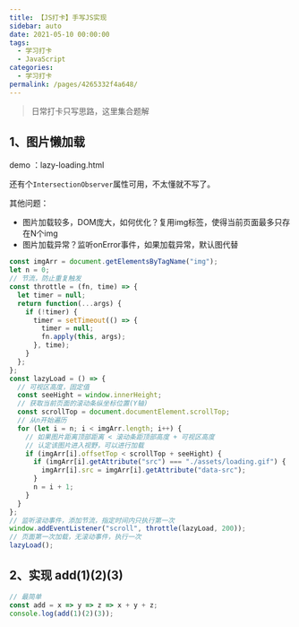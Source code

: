 ```yaml
---
title: 【JS打卡】手写JS实现
sidebar: auto
date: 2021-05-10 00:00:00
tags:
  - 学习打卡
  - JavaScript
categories:
  - 学习打卡
permalink: /pages/4265332f4a648/
---
```


> 日常打卡只写思路，这里集合题解

<!-- more -->

## 1、图片懒加载
demo ：lazy-loading.html

还有个`IntersectionObserver`属性可用，不太懂就不写了。

其他问题：
- 图片加载较多，DOM庞大，如何优化？复用img标签，使得当前页面最多只存在N个img
- 图片加载异常？监听onError事件，如果加载异常，默认图代替

```js
const imgArr = document.getElementsByTagName("img");
let n = 0;
// 节流，防止重复触发
const throttle = (fn, time) => {
  let timer = null;
  return function(...args) {
    if (!timer) {
      timer = setTimeout(() => {
        timer = null;
        fn.apply(this, args);
      }, time);
    }
  };
};
const lazyLoad = () => {
  // 可视区高度，固定值
  const seeHight = window.innerHeight;
  // 获取当前页面的滚动条纵坐标位置(Y轴)
  const scrollTop = document.documentElement.scrollTop;
  // 从n开始遍历
  for (let i = n; i < imgArr.length; i++) {
    // 如果图片距离顶部距离 < 滚动条距顶部高度 + 可视区高度
    // 认定该图片进入视野，可以进行加载
    if (imgArr[i].offsetTop < scrollTop + seeHight) {
      if (imgArr[i].getAttribute("src") === "./assets/loading.gif") {
        imgArr[i].src = imgArr[i].getAttribute("data-src");
      }
      n = i + 1;
    }
  }
};
// 监听滚动事件，添加节流，指定时间内只执行第一次
window.addEventListener("scroll", throttle(lazyLoad, 200));
// 页面第一次加载，无滚动事件，执行一次
lazyLoad();
```
## 2、实现 add(1)(2)(3)

```js
// 最简单
const add = x => y => z => x + y + z;
console.log(add(1)(2)(3));


```